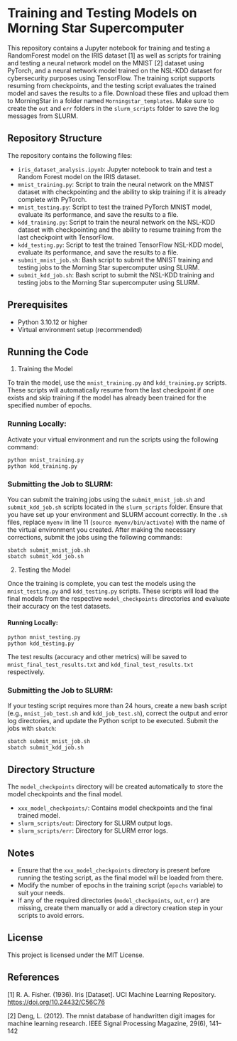 # Training and Testing Models on Morning Star Supercomputer


This repository contains a Jupyter notebook for training and testing a RandomForest model on the IRIS dataset [1] as well as scripts for training and testing a neural network model on the MNIST [2] dataset using PyTorch, and a neural network model trained on the NSL-KDD dataset for cybersecurity purposes using TensorFlow. The training script supports resuming from checkpoints, and the testing script evaluates the trained model and saves the results to a file. Download these files and upload them to MorningStar in a folder named `Morningstar_templates`. Make sure to create the `out` and `err` folders in the `slurm_scripts` folder to save the log messages from SLURM.


## Repository Structure

The repository contains the following files:
- `iris_dataset_analysis.ipynb`: Jupyter notebook to train and test a Random Forest model on the IRIS dataset.
- `mnist_training.py`: Script to train the neural network on the MNIST dataset with checkpointing and the ability to skip training if it is already complete with PyTorch.
- `mnist_testing.py`: Script to test the trained PyTorch MNIST model, evaluate its performance, and save the results to a file.
- `kdd_training.py`: Script to train the neural network on the NSL-KDD dataset with checkpointing and the ability to resume training from the last checkpoint with TensorFlow.
- `kdd_testing.py`: Script to test the trained TensorFlow NSL-KDD model, evaluate its performance, and save the results to a file.
- `submit_mnist_job.sh`: Bash script to submit the MNIST training and testing jobs to the Morning Star supercomputer using SLURM.
- `submit_kdd_job.sh`: Bash script to submit the NSL-KDD training and testing jobs to the Morning Star supercomputer using SLURM.

## Prerequisites

- Python 3.10.12 or higher
- Virtual environment setup (recommended)

## Running the Code

1. Training the Model

To train the model, use the `mnist_training.py` and `kdd_training.py` scripts. These scripts will automatically resume from the last checkpoint if one exists and skip training if the model has already been trained for the specified number of epochs.

### Running Locally:

Activate your virtual environment and run the scripts using the following command:


```
python mnist_training.py
python kdd_training.py
```

### Submitting the Job to SLURM:

You can submit the training jobs using the `submit_mnist_job.sh` and `submit_kdd_job.sh` scripts located in the `slurm_scripts` folder. Ensure that you have set up your environment and SLURM account correctly. In the `.sh` files, replace `myenv` in line 11 (`source myenv/bin/activate`) with the name of the virtual environment you created. After making the necessary corrections, submit the jobs using the following commands:


```
sbatch submit_mnist_job.sh
sbatch submit_kdd_job.sh
```


2. Testing the Model

Once the training is complete, you can test the models using the `mnist_testing.py` and `kdd_testing.py` scripts. These scripts will load the final models from the respective `model_checkpoints` directories and evaluate their accuracy on the test datasets.

#### Running Locally:

```
python mnist_testing.py
python kdd_testing.py
```

The test results (accuracy and other metrics) will be saved to `mnist_final_test_results.txt` and `kdd_final_test_results.txt` respectively.

### Submitting the Job to SLURM:

If your testing script requires more than 24 hours, create a new bash script (e.g., `mnist_job_test.sh` and `kdd_job_test.sh`), correct the output and error log directories, and update the Python script to be executed. Submit the jobs with `sbatch`:


```
sbatch submit_mnist_job.sh
sbatch submit_kdd_job.sh
```

## Directory Structure

The `model_checkpoints` directory will be created automatically to store the model checkpoints and the final model.

- `xxx_model_checkpoints/`: Contains model checkpoints and the final trained model.
- `slurm_scripts/out`: Directory for SLURM output logs.
- `slurm_scripts/err`: Directory for SLURM error logs.

## Notes

- Ensure that the `xxx_model_checkpoints` directory is present before running the testing script, as the final model will be loaded from there.
- Modify the number of epochs in the training script (`epochs` variable) to suit your needs.
- If any of the required directories (`model_checkpoints`, `out`, `err`) are missing, create them manually or add a directory creation step in your scripts to avoid errors.

## License

This project is licensed under the MIT License.

## References

[1] R. A. Fisher. (1936). Iris [Dataset]. UCI Machine Learning Repository. https://doi.org/10.24432/C56C76

[2] Deng, L. (2012). The mnist database of handwritten digit images for machine learning research. IEEE Signal Processing Magazine, 29(6), 141–142
